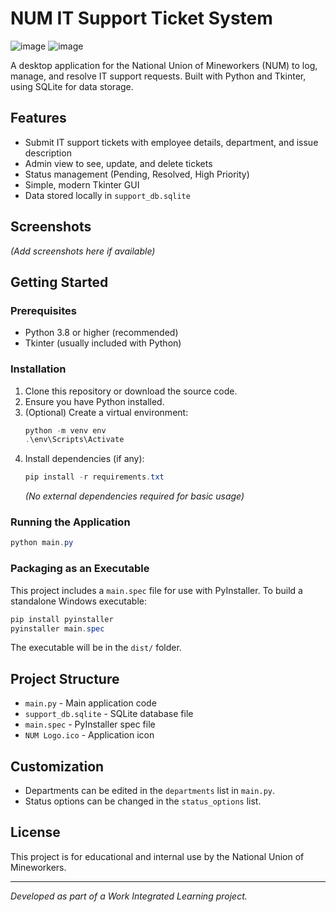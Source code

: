 # NUM IT Support Ticket System

![image](https://github.com/user-attachments/assets/48b629e5-3b26-4aca-8200-dfe18c00698d)
![image](https://github.com/user-attachments/assets/4f0142c4-5467-4f23-b4b1-941569c1458d)


A desktop application for the National Union of Mineworkers (NUM) to log, manage, and resolve IT support requests. Built with Python and Tkinter, using SQLite for data storage.

## Features
- Submit IT support tickets with employee details, department, and issue description
- Admin view to see, update, and delete tickets
- Status management (Pending, Resolved, High Priority)
- Simple, modern Tkinter GUI
- Data stored locally in `support_db.sqlite`

## Screenshots
*(Add screenshots here if available)*

## Getting Started

### Prerequisites
- Python 3.8 or higher (recommended)
- Tkinter (usually included with Python)

### Installation
1. Clone this repository or download the source code.
2. Ensure you have Python installed.
3. (Optional) Create a virtual environment:
   ```powershell
   python -m venv env
   .\env\Scripts\Activate
   ```
4. Install dependencies (if any):
   ```powershell
   pip install -r requirements.txt
   ```
   *(No external dependencies required for basic usage)*

### Running the Application
```powershell
python main.py
```

### Packaging as an Executable
This project includes a `main.spec` file for use with PyInstaller. To build a standalone Windows executable:
```powershell
pip install pyinstaller
pyinstaller main.spec
```
The executable will be in the `dist/` folder.

## Project Structure
- `main.py` - Main application code
- `support_db.sqlite` - SQLite database file
- `main.spec` - PyInstaller spec file
- `NUM Logo.ico` - Application icon

## Customization
- Departments can be edited in the `departments` list in `main.py`.
- Status options can be changed in the `status_options` list.

## License
This project is for educational and internal use by the National Union of Mineworkers.

---
*Developed as part of a Work Integrated Learning project.*

